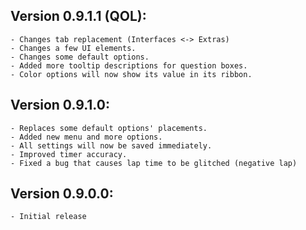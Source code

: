 ﻿## Version 0.9.1.1 (QOL):
	- Changes tab replacement (Interfaces <-> Extras)
	- Changes a few UI elements.
	- Changes some default options.
	- Added more tooltip descriptions for question boxes.
	- Color options will now show its value in its ribbon.

## Version 0.9.1.0:
	- Replaces some default options' placements.
	- Added new menu and more options.
	- All settings will now be saved immediately.
	- Improved timer accuracy.
	- Fixed a bug that causes lap time to be glitched (negative lap)
## Version 0.9.0.0:
	- Initial release